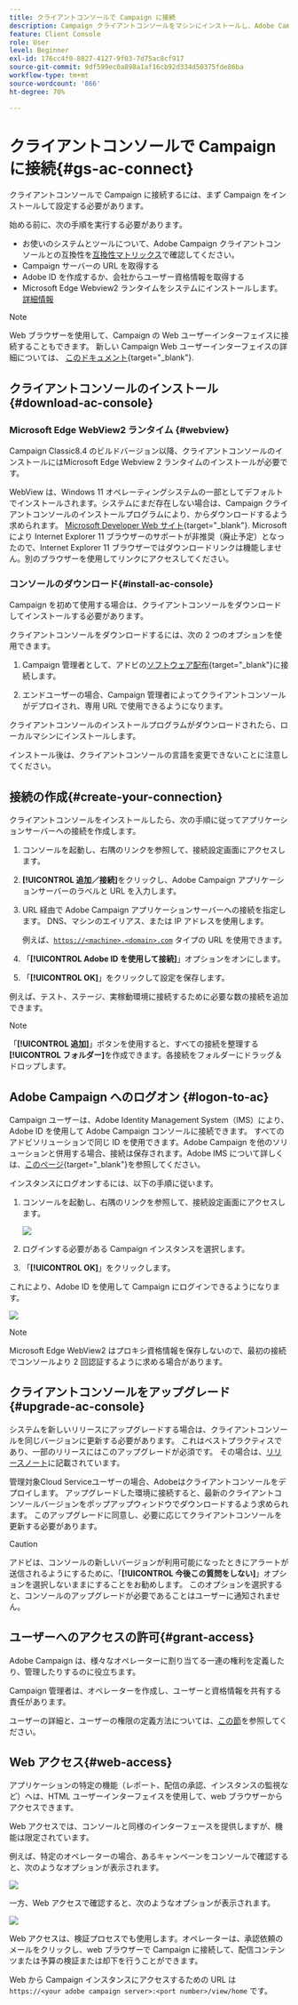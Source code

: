 ```yaml
---
title: クライアントコンソールで Campaign に接続
description: Campaign クライアントコンソールをマシンにインストールし、Adobe Campaign に接続する方法について説明します。
feature: Client Console
role: User
level: Beginner
exl-id: 176cc4f0-8827-4127-9f03-7d75ac8cf917
source-git-commit: 9df599ec0a898a1af16cb92d334d50375fde86ba
workflow-type: tm+mt
source-wordcount: '866'
ht-degree: 70%

---
```


# クライアントコンソールで Campaign に接続{#gs-ac-connect}

クライアントコンソールで Campaign に接続するには、まず Campaign をインストールして設定する必要があります。

始める前に、次の手順を実行する必要があります。

* お使いのシステムとツールについて、Adobe Campaign クライアントコンソールとの互換性を[互換性マトリックス](compatibility-matrix.md)で確認してください。
* Campaign サーバーの URL を取得する
* Adobe ID を作成するか、会社からユーザー資格情報を取得する
* Microsoft Edge Webview2 ランタイムをシステムにインストールします。 [詳細情報](#webview)


>[!NOTE]
>
>Web ブラウザーを使用して、Campaign の Web ユーザーインターフェイスに接続することもできます。 新しい Campaign Web ユーザーインターフェイスの詳細については、 [このドキュメント](https://experienceleague.adobe.com/docs/campaign-web/v8/campaign-web-home.html){target="_blank"}.


## クライアントコンソールのインストール{#download-ac-console}

### Microsoft Edge WebView2 ランタイム {#webview}

Campaign Classic8.4 のビルドバージョン以降、クライアントコンソールのインストールにはMicrosoft Edge Webview 2 ランタイムのインストールが必要です。

WebView は、Windows 11 オペレーティングシステムの一部としてデフォルトでインストールされます。システムにまだ存在しない場合は、Campaign クライアントコンソールのインストールプログラムにより、からダウンロードするよう求められます。 [Microsoft Developer Web サイト](http://www.adobe.com/go/acc-ms-webview2-runtime-download_jp){target="_blank"}. Microsoft により Internet Explorer 11 ブラウザーのサポートが非推奨（廃止予定）となったので、Internet Explorer 11 ブラウザーではダウンロードリンクは機能しません。別のブラウザーを使用してリンクにアクセスしてください。

### コンソールのダウンロード{#install-ac-console}

Campaign を初めて使用する場合は、クライアントコンソールをダウンロードしてインストールする必要があります。

クライアントコンソールをダウンロードするには、次の 2 つのオプションを使用できます。

1. Campaign 管理者として、アドビの[ソフトウェア配布](https://experience.adobe.com/#/downloads/content/software-distribution/ja/campaign.html){target="_blank"}に接続します。

1. エンドユーザーの場合、Campaign 管理者によってクライアントコンソールがデプロイされ、専用 URL で使用できるようになります。

クライアントコンソールのインストールプログラムがダウンロードされたら、ローカルマシンにインストールします。

インストール後は、クライアントコンソールの言語を変更できないことに注意してください。

## 接続の作成{#create-your-connection}

クライアントコンソールをインストールしたら、次の手順に従ってアプリケーションサーバーへの接続を作成します。

1. コンソールを起動し、右隅のリンクを参照して、接続設定画面にアクセスします。

1. **[!UICONTROL 追加／接続]**&#x200B;をクリックし、Adobe Campaign アプリケーションサーバーのラベルと URL を入力します。

1. URL 経由で Adobe Campaign アプリケーションサーバーへの接続を指定します。 DNS、マシンのエイリアス、または IP アドレスを使用します。

   例えば、[`https://<machine>.<domain>.com`](https://myserver.adobe.com) タイプの URL を使用できます。

1. 「**[!UICONTROL Adobe ID を使用して接続]**」オプションをオンにします。

1. 「**[!UICONTROL OK]**」をクリックして設定を保存します。

例えば、テスト、ステージ、実稼動環境に接続するために必要な数の接続を追加できます。

>[!NOTE]
>
>「**[!UICONTROL 追加]**」ボタンを使用すると、すべての接続を整理する&#x200B;**[!UICONTROL フォルダー]**&#x200B;を作成できます。各接続をフォルダーにドラッグ＆ドロップします。

## Adobe Campaign へのログオン {#logon-to-ac}

Campaign ユーザーは、Adobe Identity Management System（IMS）により、Adobe ID を使用して Adobe Campaign コンソールに接続できます。 すべてのアドビソリューションで同じ ID を使用できます。Adobe Campaign を他のソリューションと併用する場合、接続は保存されます。Adobe IMS について詳しくは、[このページ](https://helpx.adobe.com/jp/enterprise/using/identity.html){target="_blank"}を参照してください。

インスタンスにログオンするには、以下の手順に従います。

1. コンソールを起動し、右隅のリンクを参照して、接続設定画面にアクセスします。

   ![](assets/connectToCampaign.png)

1. ログインする必要がある Campaign インスタンスを選択します。

1. 「**[!UICONTROL OK]**」をクリックします。

これにより、Adobe ID を使用して Campaign にログインできるようになります。

![](assets/adobeID.png)

>[!NOTE]
>
>Microsoft Edge WebView2 はプロキシ資格情報を保存しないので、最初の接続でコンソールより 2 回認証するように求める場合があります。

## クライアントコンソールをアップグレード{#upgrade-ac-console}

システムを新しいリリースにアップグレードする場合は、クライアントコンソールを同じバージョンに更新する必要があります。 これはベストプラクティスであり、一部のリリースにはこのアップグレードが必須です。 その場合は、[リリースノート](release-notes.md)に記載されています。

管理対象Cloud Serviceユーザーの場合、Adobeはクライアントコンソールをデプロイします。 アップグレードした環境に接続すると、最新のクライアントコンソールバージョンをポップアップウィンドウでダウンロードするよう求められます。 このアップグレードに同意し、必要に応じてクライアントコンソールを更新する必要があります。

>[!CAUTION]
>
>アドビは、コンソールの新しいバージョンが利用可能になったときにアラートが送信されるようにするために、「**[!UICONTROL 今後この質問をしない]**」オプションを選択しないままにすることをお勧めします。 このオプションを選択すると、コンソールのアップグレードが必要であることはユーザーに通知されません。
>



## ユーザーへのアクセスの許可{#grant-access}

Adobe Campaign は、様々なオペレーターに割り当てる一連の権利を定義したり、管理したりするのに役立ちます。

Campaign 管理者は、オペレーターを作成し、ユーザーと資格情報を共有する責任があります。

ユーザーの詳細と、ユーザーの権限の定義方法については、[この節](gs-permissions.md)を参照してください。


## Web アクセス{#web-access}

アプリケーションの特定の機能（レポート、配信の承認、インスタンスの監視など）へは、HTML ユーザーインターフェイスを使用して、web ブラウザーからアクセスできます。

Web アクセスでは、コンソールと同様のインターフェースを提供しますが、機能は限定されています。

例えば、特定のオペレーターの場合、あるキャンペーンをコンソールで確認すると、次のようなオプションが表示されます。 

![](assets/campaign-from-console.png)

一方、Web アクセスで確認すると、次のようなオプションが表示されます。

![](assets/campaign-from-web.png)

Web アクセスは、検証プロセスでも使用します。オペレーターは、承認依頼のメールをクリックし、web ブラウザーで Campaign に接続して、配信コンテンツまたは予算の検証または却下を行うことができます。

Web から Campaign インスタンスにアクセスするための URL は `https://<your adobe campaign server>:<port number>/view/home` です。
